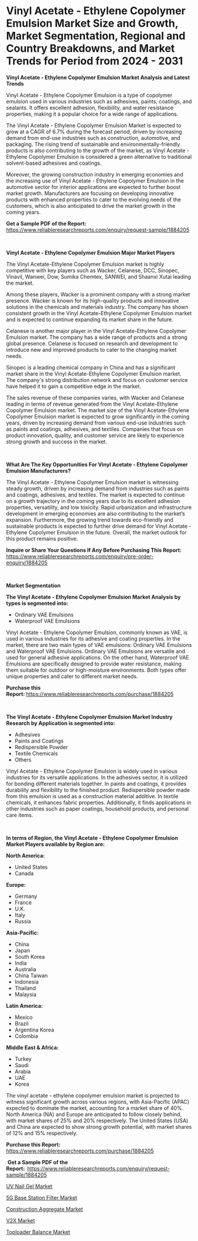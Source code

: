 <p><h1>Vinyl Acetate - Ethylene Copolymer Emulsion Market Size and Growth, Market Segmentation, Regional and Country Breakdowns, and Market Trends for Period from 2024 -  2031</h1></p><p><strong>Vinyl Acetate - Ethylene Copolymer Emulsion Market Analysis and Latest Trends</strong></p>
<p><p>Vinyl Acetate - Ethylene Copolymer Emulsion is a type of copolymer emulsion used in various industries such as adhesives, paints, coatings, and sealants. It offers excellent adhesion, flexibility, and water resistance properties, making it a popular choice for a wide range of applications.</p><p>The Vinyl Acetate - Ethylene Copolymer Emulsion Market is expected to grow at a CAGR of 6.7% during the forecast period, driven by increasing demand from end-use industries such as construction, automotive, and packaging. The rising trend of sustainable and environmentally-friendly products is also contributing to the growth of the market, as Vinyl Acetate - Ethylene Copolymer Emulsion is considered a green alternative to traditional solvent-based adhesives and coatings.</p><p>Moreover, the growing construction industry in emerging economies and the increasing use of Vinyl Acetate - Ethylene Copolymer Emulsion in the automotive sector for interior applications are expected to further boost market growth. Manufacturers are focusing on developing innovative products with enhanced properties to cater to the evolving needs of the customers, which is also anticipated to drive the market growth in the coming years.</p></p>
<p><strong>Get a Sample PDF of the Report:&nbsp;</strong> <a href="https://www.reliableresearchreports.com/enquiry/request-sample/1884205">https://www.reliableresearchreports.com/enquiry/request-sample/1884205</a></p>
<p>&nbsp;</p>
<p><strong>Vinyl Acetate - Ethylene Copolymer Emulsion Major Market Players</strong></p>
<p><p>The Vinyl Acetate-Ethylene Copolymer Emulsion market is highly competitive with key players such as Wacker, Celanese, DCC, Sinopec, Vinavil, Wanwei, Dow, Sumika Chemtex, SANWEI, and Shaanxi Xutai leading the market. </p><p>Among these players, Wacker is a prominent company with a strong market presence. Wacker is known for its high-quality products and innovative solutions in the chemicals and materials industry. The company has shown consistent growth in the Vinyl Acetate-Ethylene Copolymer Emulsion market and is expected to continue expanding its market share in the future.</p><p>Celanese is another major player in the Vinyl Acetate-Ethylene Copolymer Emulsion market. The company has a wide range of products and a strong global presence. Celanese is focused on research and development to introduce new and improved products to cater to the changing market needs.</p><p>Sinopec is a leading chemical company in China and has a significant market share in the Vinyl Acetate-Ethylene Copolymer Emulsion market. The company's strong distribution network and focus on customer service have helped it to gain a competitive edge in the market.</p><p>The sales revenue of these companies varies, with Wacker and Celanese leading in terms of revenue generated from the Vinyl Acetate-Ethylene Copolymer Emulsion market. The market size of the Vinyl Acetate-Ethylene Copolymer Emulsion market is expected to grow significantly in the coming years, driven by increasing demand from various end-use industries such as paints and coatings, adhesives, and textiles. Companies that focus on product innovation, quality, and customer service are likely to experience strong growth and success in the market.</p></p>
<p>&nbsp;</p>
<p><strong>What Are The Key Opportunities For Vinyl Acetate - Ethylene Copolymer Emulsion Manufacturers?</strong></p>
<p><p>The Vinyl Acetate - Ethylene Copolymer Emulsion market is witnessing steady growth, driven by increasing demand from industries such as paints and coatings, adhesives, and textiles. The market is expected to continue on a growth trajectory in the coming years due to its excellent adhesion properties, versatility, and low toxicity. Rapid urbanization and infrastructure development in emerging economies are also contributing to the market’s expansion. Furthermore, the growing trend towards eco-friendly and sustainable products is expected to further drive demand for Vinyl Acetate - Ethylene Copolymer Emulsion in the future. Overall, the market outlook for this product remains positive.</p></p>
<p><strong>Inquire or Share Your Questions If Any Before Purchasing This Report:</strong> <a href="https://www.reliableresearchreports.com/enquiry/pre-order-enquiry/1884205">https://www.reliableresearchreports.com/enquiry/pre-order-enquiry/1884205</a></p>
<p>&nbsp;</p>
<p><strong>Market Segmentation</strong></p>
<p><strong>The Vinyl Acetate - Ethylene Copolymer Emulsion Market Analysis by types is segmented into:</strong></p>
<p><ul><li>Ordinary VAE Emulsions</li><li>Waterproof VAE Emulsions</li></ul></p>
<p><p>Vinyl Acetate - Ethylene Copolymer Emulsion, commonly known as VAE, is used in various industries for its adhesive and coating properties. In the market, there are two main types of VAE emulsions: Ordinary VAE Emulsions and Waterproof VAE Emulsions. Ordinary VAE Emulsions are versatile and used for general adhesive applications. On the other hand, Waterproof VAE Emulsions are specifically designed to provide water resistance, making them suitable for outdoor or high-moisture environments. Both types offer unique properties and cater to different market needs.</p></p>
<p><strong>Purchase this Report:&nbsp;</strong><a href="https://www.reliableresearchreports.com/purchase/1884205">https://www.reliableresearchreports.com/purchase/1884205</a></p>
<p>&nbsp;</p>
<p><strong>The Vinyl Acetate - Ethylene Copolymer Emulsion Market Industry Research by Application is segmented into:</strong></p>
<p><ul><li>Adhesives</li><li>Paints and Coatings</li><li>Redispersible Powder</li><li>Textile Chemicals</li><li>Others</li></ul></p>
<p><p>Vinyl Acetate - Ethylene Copolymer Emulsion is widely used in various industries for its versatile applications. In the adhesives sector, it is utilized for bonding different materials together. In paints and coatings, it provides durability and flexibility to the finished product. Redispersible powder made from this emulsion is used as a construction material additive. In textile chemicals, it enhances fabric properties. Additionally, it finds applications in other industries such as paper coatings, household products, and personal care items.</p></p>
<p>&nbsp;</p>
<p><strong>In terms of Region, the Vinyl Acetate - Ethylene Copolymer Emulsion Market Players available by Region are:</strong></p>
<p>
    <p> <strong> North America: </strong>
        <ul>
            <li>United States</li>
            <li>Canada</li>
        </ul>
        </p> 
    <p> <strong> Europe: </strong>
        <ul>
            <li>Germany</li>
            <li>France</li>
            <li>U.K.</li>
            <li>Italy</li>
            <li>Russia</li>
        </ul>
        </p> 
    <p> <strong> Asia-Pacific: </strong>
        <ul>
            <li>China</li>
            <li>Japan</li>
            <li>South Korea</li>
            <li>India</li>
            <li>Australia</li>
            <li>China Taiwan</li>
            <li>Indonesia</li>
            <li>Thailand</li>
            <li>Malaysia</li>
        </ul>
        </p> 
    <p> <strong> Latin America: </strong>
        <ul>
            <li>Mexico</li>
            <li>Brazil</li>
            <li>Argentina Korea</li>
            <li>Colombia</li>
        </ul>
        </p> 
    <p> <strong> Middle East & Africa: </strong>
        <ul>
            <li>Turkey</li>
            <li>Saudi</li>
            <li>Arabia</li>
            <li>UAE</li>
            <li>Korea</li>
        </ul>
    </p>
    </p>
<p><p>The vinyl acetate - ethylene copolymer emulsion market is projected to witness significant growth across various regions, with Asia-Pacific (APAC) expected to dominate the market, accounting for a market share of 40%. North America (NA) and Europe are anticipated to follow closely behind, with market shares of 25% and 20% respectively. The United States (USA) and China are expected to show strong growth potential, with market shares of 12% and 15% respectively.</p></p>
<p><strong>Purchase this Report: </strong><a href="https://www.reliableresearchreports.com/purchase/1884205">https://www.reliableresearchreports.com/purchase/1884205</a></p>
<p>&nbsp;<strong>Get a Sample PDF of the Report:&nbsp;&nbsp;</strong><a href="https://www.reliableresearchreports.com/enquiry/request-sample/1884205">https://www.reliableresearchreports.com/enquiry/request-sample/1884205</a></p>
<p><strong></strong></p>
<p><p><a href="https://view.publitas.com/reportprime-1/uv-nail-gel-market-size-growth-and-forecast-from-2024-2031/">UV Nail Gel Market</a></p><p><a href="https://silk-columnist-571.notion.site/5G-Base-Station-Filter-Market-Size-Share-Trends-Analysis-Report-By-Application-Regional-Outlook--91d706c7ce9b4f1888f84f6117a5b8c3">5G Base Station Filter Market</a></p><p><a href="https://cute-banjo-8ca.notion.site/Construction-Aggregate-Market-Size-Global-Industry-Overview-Market-Segmentation-and-Forecast-2024-e087a63b1944445abf12e02ab87437a3">Construction Aggregate Market</a></p><p><a href="https://view.publitas.com/reportprime-1/v2x-market-a-comprehensive-report-of-its-market-share-growth-trends-2024-2031/">V2X Market</a></p><p><a href="https://github.com/moyahfrancoestellec51j635wcx/Market-Research-Report-List-1/blob/main/toploader-balance-market.md">Toploader Balance Market</a></p></p>